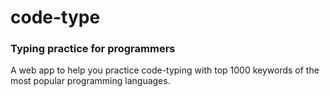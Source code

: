# code-type

### Typing practice for programmers
A web app to help you practice code-typing with top 1000 keywords of the most popular programming languages.
